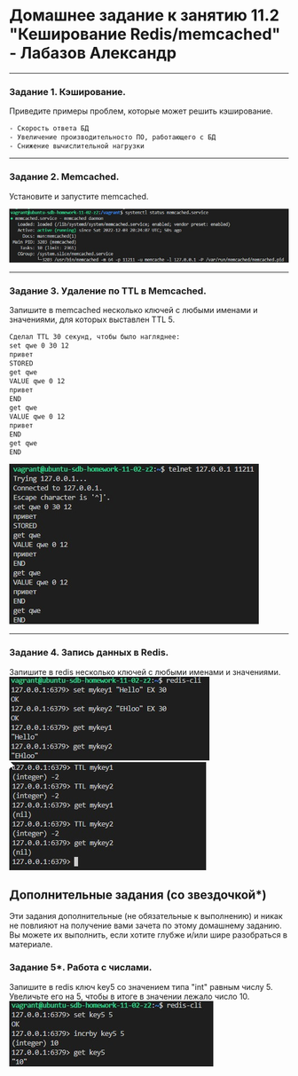 # Домашнее задание к занятию 11.2 "Кеширование Redis/memcached" - Лабазов Александр

---

### Задание 1. Кэширование. 

Приведите примеры проблем, которые может решить кэширование. 

```
- Скорость ответа БД
- Увеличение производительносто ПО, работающего с БД
- Снижение вычислительной нагрузки
```

---

### Задание 2. Memcached.

Установите и запустите memcached.

![Статус mamcached](./images/memcached-status.jpg)

---

### Задание 3. Удаление по TTL в Memcached.

Запишите в memcached несколько ключей с любыми именами и значениями, для которых выставлен TTL 5. 
```
Сделал TTL 30 секунд, чтобы было нагляднее:
set qwe 0 30 12
привет
STORED
get qwe
VALUE qwe 0 12
привет
END
get qwe
VALUE qwe 0 12
привет
END
get qwe
END
```
![memcached set get ttl](./images/memcached-set-get-ttl.jpg)

---

### Задание 4. Запись данных в Redis. 

Запишите в redis несколько ключей с любыми именами и значениями. 
![redis get set ttl](./images/redis-1.jpg)
![redis get set ttl](./images/redis-2.jpg)


## Дополнительные задания (со звездочкой*)
Эти задания дополнительные (не обязательные к выполнению) и никак не повлияют на получение вами зачета по этому домашнему заданию. Вы можете их выполнить, если хотите глубже и/или шире разобраться в материале.

### Задание 5*. Работа с числами. 

Запишите в redis ключ key5 со значением типа "int" равным числу 5. Увеличьте его на 5, чтобы в итоге в значении лежало число 10.  
![redis incrby](./images/redis-3.jpg)
